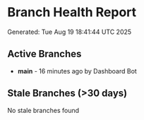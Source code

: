 # Branch Health Report
Generated: Tue Aug 19 18:41:44 UTC 2025

## Active Branches
- **main** - 16 minutes ago by Dashboard Bot

## Stale Branches (>30 days)
No stale branches found
